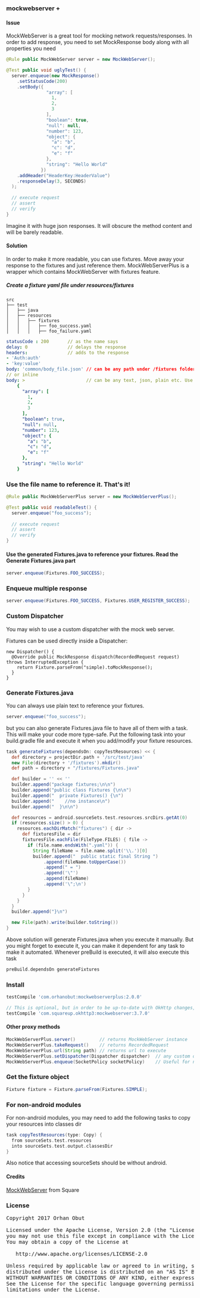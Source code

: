 ### mockwebserver +

#### Issue
MockWebServer is a great tool for mocking network requests/responses.
In order to add response, you need to set MockResponse body along with all
properties you need

```java
@Rule public MockWebServer server = new MockWebServer();

@Test public void uglyTest() {
  server.enqueue(new MockResponse()
    .setStatusCode(200)
    .setBody({
               "array": [
                 1,
                 2,
                 3
               ],
               "boolean": true,
               "null": null,
               "number": 123,
               "object": {
                 "a": "b",
                 "c": "d",
                 "e": "f"
               },
               "string": "Hello World"
             })
    .addHeader("HeaderKey:HeaderValue")
    .responseDelay(3, SECONDS)
  );
  
  // execute request
  // assert
  // verify
}
```

Imagine it with huge json responses. It will obscure the method content and will be barely readable.


#### Solution
In order to make it more readable, you can use fixtures. Move away your response to the fixtures and just reference them.
MockWebServerPlus is a wrapper which contains MockWebServer with fixtures feature.

##### Create a fixture yaml file under resources/fixtures

```
src
├── test
│   ├── java
│   ├── resources
│   │   ├── fixtures
│   │   │   ├── foo_success.yaml
│   │   │   ├── foo_failure.yaml
```

```yaml
statusCode : 200       // as the name says
delay: 0               // delays the response
headers:               // adds to the response
- 'Auth:auth'
- 'key:value'
body: 'common/body_file.json' // can be any path under /fixtures folder
// or inline
body: >                       // can be any text, json, plain etc. Use > letter for scalar text
    {
      "array": [
        1,
        2,
        3
      ],
      "boolean": true,
      "null": null,
      "number": 123,
      "object": {
        "a": "b",
        "c": "d",
        "e": "f"
      },
      "string": "Hello World"
    }
```

### Use the file name to reference it. That's it!

```java
@Rule public MockWebServerPlus server = new MockWebServerPlus();

@Test public void readableTest() {
  server.enqueue("foo_success");
  
  // execute request
  // assert
  // verify
}
```

#### Use the generated Fixtures.java to reference your fixtures. Read the Generate Fixtures.java part
```java
server.enqueue(Fixtures.FOO_SUCCESS);
```

### Enqueue multiple response
```java
server.enqueue(Fixtures.FOO_SUCCESS, Fixtures.USER_REGISTER_SUCCESS);
```

### Custom Dispatcher
You may wish to use a custom dispatcher with the mock web server. 

Fixtures can be used directly inside a Dispatcher:

```
new Dispatcher() {
  @Override public MockResponse dispatch(RecordedRequest request) throws InterruptedException {
    return Fixture.parseFrom("simple).toMockResponse();
  }
}
```

### Generate Fixtures.java
You can always use plain text to reference your fixtures.

```java
server.enqueue("foo_success");
```

but you can also generate Fixtures.java file to have all of them with a task. This will make your code more type-safe.
Put the following task into your build.gradle file and execute it when you add/modify your fixture resources.

```groovy
task generateFixtures(dependsOn: copyTestResources) << {
  def directory = projectDir.path + '/src/test/java'
  new File(directory + '/fixtures').mkdir()
  def path = directory + "/fixtures/Fixtures.java"

  def builder = '' << ''
  builder.append("package fixtures;\n\n")
  builder.append("public class Fixtures {\n\n")
  builder.append("  private Fixtures() {\n")
  builder.append("    //no instance\n")
  builder.append("  }\n\n")

  def resources = android.sourceSets.test.resources.srcDirs.getAt(0)
  if (resources.size() > 0) {
    resources.eachDirMatch("fixtures") { dir ->
      def fixturesFile = dir
      fixturesFile.eachFile(FileType.FILES) { file ->
        if (file.name.endsWith(".yaml")) {
          String fileName = file.name.split('\\.')[0]
          builder.append("  public static final String ")
              .append(fileName.toUpperCase())
              .append(" = ")
              .append('\"')
              .append(fileName)
              .append('\";\n')
        }
      }
    }
  }
  builder.append("}\n")

  new File(path).write(builder.toString())
}

```

Above solution will generate Fixtures.java when you execute it manually. But you might forget to execute it, you can
make it dependent for any task to make it automated. Whenever preBuild is executed, it will also execute this task

```groovy
preBuild.dependsOn generateFixtures
```

### Install
```groovy
testCompile 'com.orhanobut:mockwebserverplus:2.0.0'

// This is optional, but in order to be up-to-date with OkHttp changes, you can use the latest version
testCompile 'com.squareup.okhttp3:mockwebserver:3.7.0'  
```

#### Other proxy methods
```java
MockWebServerPlus.server()         // returns MockWebServer instance
MockWebServerPlus.takeRequest()    // returns RecordedRequest
MockWebServerPlus.url(String path) // returns url to execute
MockWebServerPlus.setDispatcher(Dispatcher dispatcher)  // any custom dispatcher
MockWebServerPlus.enqueue(SocketPolicy socketPolicy)    // Useful for network errors, such as DISCONNECT etc
```

### Get the fixture object
```java
Fixture fixture = Fixture.parseFrom(Fixtures.SIMPLE);
```

### For non-android modules
For non-android modules, you may need to add the following tasks to copy your resources into classes dir
```groovy
task copyTestResources(type: Copy) {
  from sourceSets.test.resources
  into sourceSets.test.output.classesDir
}
```

Also notice that accessing sourceSets should be without android.

#### Credits
[MockWebServer](https://github.com/square/okhttp/tree/master/mockwebserver) from Square

### License
<pre>
Copyright 2017 Orhan Obut

Licensed under the Apache License, Version 2.0 (the "License");
you may not use this file except in compliance with the License.
You may obtain a copy of the License at

   http://www.apache.org/licenses/LICENSE-2.0

Unless required by applicable law or agreed to in writing, software
distributed under the License is distributed on an "AS IS" BASIS,
WITHOUT WARRANTIES OR CONDITIONS OF ANY KIND, either express or implied.
See the License for the specific language governing permissions and
limitations under the License.
</pre>
